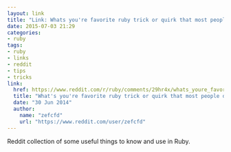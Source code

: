 ```yaml
---
layout: link
title: "Link: Whats you're favorite ruby trick or quirk that most people don't know about."
date: 2015-07-03 21:29
categories:
- ruby
tags:
- ruby
- links
- reddit
- tips
- tricks
link:
  href: https://www.reddit.com/r/ruby/comments/29hr4x/whats_youre_favorite_ruby_trick_or_quirk_that/
  title: "What's you're favorite ruby trick or quirk that most people don't know about."
  date: "30 Jun 2014"
  author:
    name: "zefcfd"
    url: "https://www.reddit.com/user/zefcfd"
---
```


Reddit collection of some useful things to know and use in Ruby.
